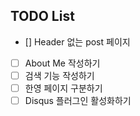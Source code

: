 ## TODO List  
- [] Header 없는 post 페이지 
- [ ] About Me 작성하기  
- [ ] 검색 기능 작성하기  
- [ ] 한영 페이지 구분하기  
- [ ] Disqus 플러그인 활성화하기

